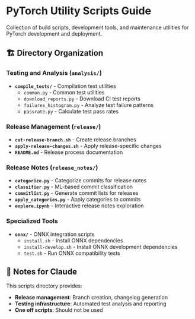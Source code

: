 # PyTorch Utility Scripts Guide

Collection of build scripts, development tools, and maintenance utilities for PyTorch development and deployment.

## 🏗️ Directory Organization

### Testing and Analysis (`analysis/`)
- **`compile_tests/`** - Compilation test utilities
  - `common.py` - Common test utilities
  - `download_reports.py` - Download CI test reports
  - `failures_histogram.py` - Analyze test failure patterns
  - `passrate.py` - Calculate test pass rates

### Release Management (`release/`)
- **`cut-release-branch.sh`** - Create release branches
- **`apply-release-changes.sh`** - Apply release-specific changes
- **`README.md`** - Release process documentation

### Release Notes (`release_notes/`)
- **`categorize.py`** - Categorize commits for release notes
- **`classifier.py`** - ML-based commit classification
- **`commitlist.py`** - Generate commit lists for releases
- **`apply_categories.py`** - Apply categories to commits
- **`explore.ipynb`** - Interactive release notes exploration

### Specialized Tools
- **`onnx/`** - ONNX integration scripts
  - `install.sh` - Install ONNX dependencies
  - `install-develop.sh` - Install ONNX development dependencies
  - `test.sh` - Run ONNX compatibility tests

## 📝 Notes for Claude

This scripts directory provides:
- **Release management**: Branch creation, changelog generation
- **Testing infrastructure**: Automated test analysis and reporting
- **One off scripts**: Should not be used